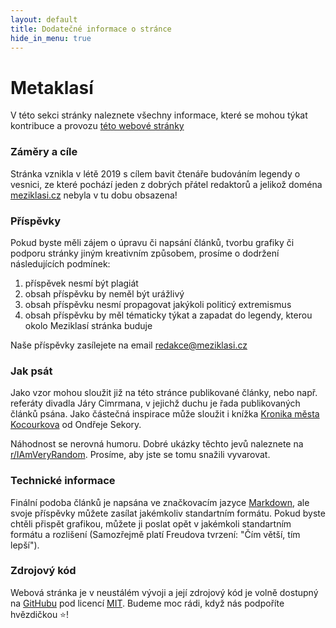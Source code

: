 ```yaml
---
layout: default
title: Dodatečné informace o stránce
hide_in_menu: true
---
```


# Metaklasí

V této sekci stránky naleznete všechny informace, které se mohou týkat kontribuce a provozu [této webové stránky](www.meziklasi.cz)

### Záměry a cíle
Stránka vznikla v létě 2019 s cílem bavit čtenáře budováním legendy o vesnici, ze které pochází jeden z dobrých přátel redaktorů a jelikož doména [meziklasi.cz](http://meziklasi.cz/) nebyla v tu dobu obsazena!

### Příspěvky
Pokud byste měli zájem o úpravu či napsání článků, tvorbu grafiky či podporu stránky jiným kreativním způsobem, prosíme o dodržení následujících podmínek:

1. příspěvek nesmí být plagiát
2. obsah příspěvku by neměl být urážlivý
3. obsah příspěvku nesmí propagovat jakýkoli politicý extremismus 
4. obsah příspěvku by měl tématicky týkat a zapadat do legendy, kterou okolo Meziklasí stránka buduje


Naše příspěvky zasílejete na email [redakce@meziklasi.cz](email:redakce@meziklasi.cz)

### Jak psát
Jako vzor mohou sloužit již na této stránce publikované články, nebo např. referáty divadla Járy Cimrmana, v jejichž duchu je řada publikovaných článků psána. Jako částečná inspirace může sloužit i knížka [Kronika města Kocourkova](https://www.cbdb.cz/kniha-4067-kronika-mesta-kocourkova-kronika-mesta-kocourkova) od Ondřeje Sekory.

Náhodnost se nerovná humoru. Dobré ukázky těchto jevů naleznete na [r/IAmVeryRandom](https://www.reddit.com/r/iamveryrandom/). Prosíme, aby jste se tomu snažili vyvarovat.

### Technické informace
Finální podoba článků je napsána ve značkovacím jazyce [Markdown](https://en.wikipedia.org/wiki/Markdown), ale svoje příspěvky můžete zasílat jakémkoliv standartním formátu. Pokud byste chtěli přispět grafikou, můžete ji poslat opět v jakémkoli standartním formátu a rozlišení (Samozřejmě platí Freudova tvrzení: "Čím větší, tím lepší").

### Zdrojový kód
Webová stránka je v neustálém vývoji a její zdrojový kód je volně dostupný na [GitHubu](https://github.com/xiaoxiae/meziklasi) pod licencí [MIT](https://github.com/xiaoxiae/meziklasi/blob/master/LICENSE.txt). Budeme moc rádi, když nás podpoříte hvězdičkou ⭐!
